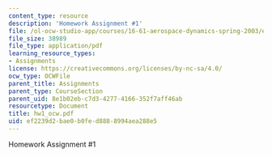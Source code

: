 ```yaml
---
content_type: resource
description: 'Homework Assignment #1'
file: /ol-ocw-studio-app/courses/16-61-aerospace-dynamics-spring-2003/ef2239d2bae0b0fed8888994aea288e5_hw1_ocw.pdf
file_size: 38989
file_type: application/pdf
learning_resource_types:
- Assignments
license: https://creativecommons.org/licenses/by-nc-sa/4.0/
ocw_type: OCWFile
parent_title: Assignments
parent_type: CourseSection
parent_uid: 8e1b02eb-c7d3-4277-4166-352f7aff46ab
resourcetype: Document
title: hw1_ocw.pdf
uid: ef2239d2-bae0-b0fe-d888-8994aea288e5
---
```

Homework Assignment #1